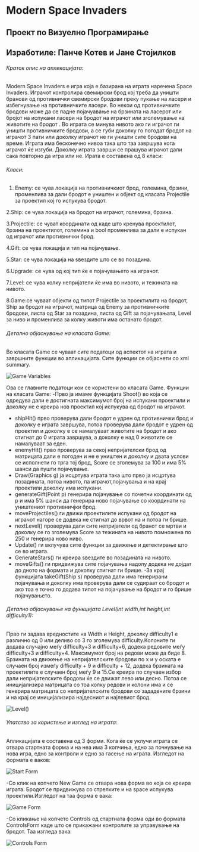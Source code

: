 # Modern Space Invaders
## Проект по Визуелно Програмирање
## Изработиле: Панче Котев и Јане Стојилков

###### Краток опис на апликацијата: 
Modern Space Invaders е игра која е базирана на играта наречена Space Invaders. Играчот контролира свемирски брод кој треба да уништи бранови од противнички свемирски бродови преку пукање на ласери и избегнување на противничките ласери. Во некои од противничките бродови може да се падне појачуавање на брзината на ласерот или бројот на испукани ласери на бродот на играчот или зголемување на животите на бродот . Во играта се минува нивото ако ги играчот ги уништи противничките бродови, а се губи доколку го погодат бродот на играчот 3 пати или доколку играчот не ги уништи сите бродови на време. Играта има бесконечно нивоа така што таа завршува кога играчот ќе изгуби. Доколку играта заврши се прашува играчот дали сака повторно да игра или не. Ирата е составена од 8 класи: 

###### Класи:
1. Enemy: се чува локација на противничкиот брод, големина, брзини, променлива за дали бродот е уништен и објект од класата Projectile за проектил кој го испукува бродот.

2.Ship: се чува локација на бродот на играчот, големина, брзина.

3.Projectile: се чуват координати од каде што кренува проектилот, брзина на проектилот, големина и bool променлива за дали е испукан од играчот или противнички брод.

4.Gift: се чува локација и тип на појачување.

5.Star: се чува локација на ѕвездите што се во позадина.

6.Upgrade: се чува од кој тип ќе е појачувањето на играчот.

7.Level: се чува колку непријатели ќе има во нивото, и тежината на нивото.	

8.Game:се чуваат објекти од типот Projectile за проектилита на бродот, Ship за бродот на играчот, матрица од  Enemy за противничките бродови, листа од Star за позадина, листа од Gift за појачувањата, Level за ниво и променлива за колку животи има останато бродот.
###### Детално објаснување на класата Game:
Во класата Game се чуваат сите податоци од аспектот на играта и завршните функции во апликацијата. Сите функции се објаснети со xml summary.
 
 ![Game Variables](https://user-images.githubusercontent.com/49003963/60728511-cbf40100-9f40-11e9-8e35-6af33f91c44b.png)
 
Ова се главните податоци кои се користени во класата Game.
Функции на класата Game:
-Прво ја имаме функцијата Shoot() во која се одредува дали е достигната максимумот број на испукани проектили и доколку не е креира нов проектил кој испукува од бродот на играчот.
- shipHit() прво проверува дали бродот е удрен од противнички брод и доколку е играта завршува, потоа проверува дали бродот е удрен од проектил и доколку е се намалуваат животите на бродот и ако стигнат до 0 играта завршува, а доколку е над 0 животите се намалуваат за еден.
- enemyHit() прво проверува за секој непријателски брод од матрицата дали е погоден и не е уништен и доколку и двата услови се исполнети го трга тој брод, Score се зголемува за 100 и има 5% шанси да пушти појачување.
- Draw(Graphics g) ја исцртува играта така што прво ја исцртува позадината, потоа нивото, па играчот,појачувања и на крај проектили доколку има испукани.
- generateGift(Point p) генерира појачување  со почетни координати од p и има 5% шанси да генерира ново појачување со координати на уништениот противничјки брод.
- moveProjectiles() ги движи проектилите испукани од бродот на играчот нагоре се додека не стигнат до врвот на и потоа ги брише.
- nextLevel() проверува дали сите непријатели од бранот се мртви и доколку се го зголемува Score за тежината на нивото помножена по 250 и генерира ново ниво.
- Update() ги вклучува сите функции за движење и детектирање што се во играта.
- GenerateStars() ги креира ѕвездите во позадината на нивото.
- moveGifts() ги придвижува сите појачувања надолу додека не дојдат до дното на формата и доколку стигнат ги брише.
-За крај функцијата takeGift(Ship s) проверува дали има генерирани појачувања и доколку има проверува дали се судираат со бродот и ако тоа е точно го додава типот на појачување на бродот и го брише појачувањето.

###### Детално објаснување на функцијата Level(int width,int height,int difficulty1):
Прво ги задава вредностите на Width и Height, доколку difficulty1 е различно од 0 или деливо со 3 го зголемува difficulty.Колоните ги додава случајно меѓу difficulty+3 и difficulty+6, додека редовите меѓу difficulty+3 и difficulty+4. Максимумот број на редови може да биде 8. Брзината на движење на непријателските бродови по x и y оската е случаен број измеѓу difficulty + 9 и difficulty + 12, додека брзината на проектилите е случаен број меѓу 9 и 15.Се креира по случаен избор дали непријателските бродови ќе се движат лево или десно. Потоа се иницијализира матрицата со тоа колку редови и колони има и се генерира матрицата со непријателските бродови со зададените брзини и на крај се иницијализира најдесниот и најлевиот брод.

![Level()](https://user-images.githubusercontent.com/49003963/60729850-f6938900-9f43-11e9-9496-ccc8468cfd4a.png)


###### Упатство за користење и изглед на играта:
Апликацијата е составена од 3 форми. Кога ќе се уклучи играта се отвара стартната форма и на неа има 3 копчиња, едно за почнување на нова игра, едно за контроли и едно за гасење на играта. Изгледот на формата е ваков:
 
![Start Form](https://user-images.githubusercontent.com/49003963/60728361-6738a680-9f40-11e9-926f-c1aef187792b.png)


-Со клик на копчето New Game се отвара нова форма во која се креира играта. Бродот се придвижува со стрелките и на space испукува проектили.Изгледот на таа форма е вака:

 ![Game Form](https://user-images.githubusercontent.com/49003963/60728426-8e8f7380-9f40-11e9-8eff-54e495dff333.png)

-Со кликање на копчето Controls од стартната форма оди во формата ControlsForm каде што се прикажани контролите за управување на бродот. Таа изгледа вака:
 
![Controls Form](https://user-images.githubusercontent.com/49003963/60728461-a7982480-9f40-11e9-9aa1-a43f2e0662bc.png)

